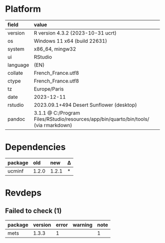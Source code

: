 # Platform

|field    |value                                                                                |
|:--------|:------------------------------------------------------------------------------------|
|version  |R version 4.3.2 (2023-10-31 ucrt)                                                    |
|os       |Windows 11 x64 (build 22631)                                                         |
|system   |x86_64, mingw32                                                                      |
|ui       |RStudio                                                                              |
|language |(EN)                                                                                 |
|collate  |French_France.utf8                                                                   |
|ctype    |French_France.utf8                                                                   |
|tz       |Europe/Paris                                                                         |
|date     |2023-12-11                                                                           |
|rstudio  |2023.09.1+494 Desert Sunflower (desktop)                                             |
|pandoc   |3.1.1 @ C:/Program Files/RStudio/resources/app/bin/quarto/bin/tools/ (via rmarkdown) |

# Dependencies

|package |old   |new   |Δ  |
|:-------|:-----|:-----|:--|
|ucminf  |1.2.0 |1.2.1 |*  |

# Revdeps

## Failed to check (1)

|package |version |error |warning |note |
|:-------|:-------|:-----|:-------|:----|
|mets    |1.3.3   |1     |        |1    |

